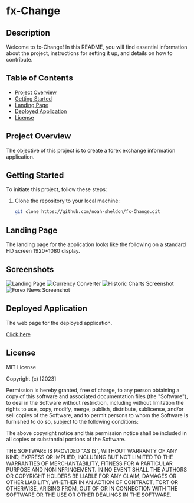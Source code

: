 # fx-Change

## Description

Welcome to fx-Change! In this README, you will find essential information about the project, instructions for setting it up, and details on how to contribute.


## Table of Contents

- [Project Overview](#project-overview)
- [Getting Started](#getting-started)
- [Landing Page](#landing-page)
- [Deployed Application](#deployed-application)
- [License](#license)


## Project Overview

The objective of this project is to create a forex exchange information application. 


## Getting Started

To initiate this project, follow these steps:

1. Clone the repository to your local machine:

   ```bash
   git clone https://github.com/noah-sheldon/fx-Change.git
   ```


## Landing Page

The landing page for the application looks like the following on a standard HD screen 1920*1080 display.

<!-- ![alt text](./public/landingpage.png) -->

## Screenshots

![Landing Page](https://github.com/noah-sheldon/fxChange/assets/36855642/983589d2-101e-4652-9d0e-cb1ad6ba66b4)
![Currency Converter](https://github.com/noah-sheldon/fxChange/assets/36855642/32a96894-b839-4705-bebf-3fca8d1adec9)
![Historic Charts Screenshot](https://github.com/noah-sheldon/fxChange/assets/36855642/c85e6666-8b5e-4282-b991-172a43a221ba)
![Forex News Screenshot](https://github.com/noah-sheldon/fxChange/assets/36855642/0a1a49d8-ef01-4f0d-93a0-611989cda52c)

## Deployed Application

The web page for the deployed application.

[Click here](https://fx-change.netlify.app/)


## License

MIT License

Copyright (c) [2023]

Permission is hereby granted, free of charge, to any person obtaining a copy
of this software and associated documentation files (the "Software"), to deal
in the Software without restriction, including without limitation the rights
to use, copy, modify, merge, publish, distribute, sublicense, and/or sell
copies of the Software, and to permit persons to whom the Software is
furnished to do so, subject to the following conditions:

The above copyright notice and this permission notice shall be included in all
copies or substantial portions of the Software.

THE SOFTWARE IS PROVIDED "AS IS", WITHOUT WARRANTY OF ANY KIND, EXPRESS OR
IMPLIED, INCLUDING BUT NOT LIMITED TO THE WARRANTIES OF MERCHANTABILITY,
FITNESS FOR A PARTICULAR PURPOSE AND NONINFRINGEMENT. IN NO EVENT SHALL THE
AUTHORS OR COPYRIGHT HOLDERS BE LIABLE FOR ANY CLAIM, DAMAGES OR OTHER
LIABILITY, WHETHER IN AN ACTION OF CONTRACT, TORT OR OTHERWISE, ARISING FROM,
OUT OF OR IN CONNECTION WITH THE SOFTWARE OR THE USE OR OTHER DEALINGS IN THE
SOFTWARE.
